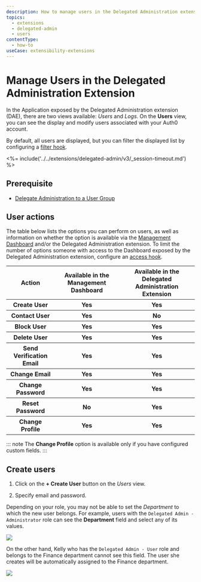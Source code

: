 ```yaml
---
description: How to manage users in the Delegated Administration extension
topics:
  - extensions
  - delegated-admin
  - users
contentType:
  - how-to
useCase: extensibility-extensions
---
```


# Manage Users in the Delegated Administration Extension

In the Application exposed by the Delegated Administration extension (DAE), there are two views available: *Users* and *Logs*. On the **Users** view, you can see the display and modify users associated with your Auth0 account.

By default, all users are displayed, but you can filter the displayed list by configuring a [filter hook](/extensions/delegated-admin/v3/hooks/filter).

<%= include('../../extensions/delegated-admin/v3/_session-timeout.md') %>

## Prerequisite

* [Delegate Administration to a User Group](/extensions/delegated-admin/v3)

## User actions

The table below lists the options you can perform on users, as well as information on whether the option is available via the [Management Dashboard](${manage_url}/#/) and/or the Delegated Administration extension. To limit the number of options someone with access to the Dashboard exposed by the Delegated Administration extension, configure an [access hook](/extensions/delegated-admin/v3/hooks/access).

<table class="table">
  <tbody>
    <tr>
        <th>Action</th>
        <th> Available in the Management Dashboard </th>
        <th> Available in the Delegated Administration Extension </th>
    </tr>
    <tr>
        <th>Create User</th>
        <th>Yes</th>
        <th>Yes</th>
    </tr>
    <tr>
        <th>Contact User</th>
        <th>Yes</th>
        <th>No</th>
    </tr>
    <tr>
        <th>Block User</th>
        <th>Yes</th>
        <th>Yes</th>
    </tr>
    <tr>
        <th>Delete User</th>
        <th>Yes</th>
        <th>Yes</th>
    </tr>
    <tr>
        <th>Send Verification Email</th>
        <th>Yes</th>
        <th>Yes</th>
    </tr>
    <tr>
        <th>Change Email</th>
        <th>Yes</th>
        <th>Yes</th>
    </tr>
    <tr>
        <th>Change Password</th>
        <th>Yes</th>
        <th>Yes</th>
    </tr>
    <tr>
        <th>Reset Password</th>
        <th>No</th>
        <th>Yes</th>
    </tr>
    <tr>
        <th>Change Profile</th>
        <th>Yes</th>
        <th>Yes</th>
    </tr>
  </tbody>
</table>

::: note
The **Change Profile** option is available only if you have configured custom fields.
:::

## Create users

1. Click on the **+ Create User** button on the *Users* view. 

2. Specify email and password. 

Depending on your role, you may not be able to set the *Department* to which the new user belongs. For example, users with the `Delegated Admin - Administrator` role can see the **Department** field and select any of its values.

![](/media/articles/extensions/delegated-admin/create-user-admin.png)

On the other hand, Kelly who has the `Delegated Admin - User` role and belongs to the Finance department cannot see this field. The user she creates will be automatically assigned to the Finance department.

![](/media/articles/extensions/delegated-admin/create-user-kelly.png)
